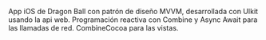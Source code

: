 App iOS de Dragon Ball con patrón de diseño MVVM, desarrollada con UIkit usando la api web. Programación reactiva con Combine y Async Await para las llamadas de red.
CombineCocoa para las vistas.
